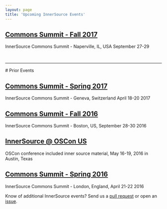 ```yaml
---
layout: page
title: 'Upcoming InnerSource Events'
---
```


## [Commons Summit - Fall 2017](isc-fall-2017)

InnerSource Commons Summit - Naperville, IL, USA September 27-29

<br>
<hr>
# Prior Events

## [Commons Summit - Spring 2017](isc-spring-2017)

InnerSource Commons Summit - Geneva, Switzerland April 18-20 2017

## [Commons Summit - Fall 2016](isc-fall-2016)

InnerSource Commons Summit - Boston, US, September 28-30 2016

## [InnerSource @ OSCon US](oscon-us-2016)

OSCon conference included inner source material, May 16-19, 2016 in Austin, Texas

## [Commons Summit - Spring 2016](isc-spring-2016)

InnerSource Commons Summit - London, England, April 21-22 2016

Know of additional InnerSource events? Send us a [pull request](https://github.com/paypal/InnerSourceCommons/pulls) or open an [issue](https://github.com/paypal/InnerSourceCommons/issues).
